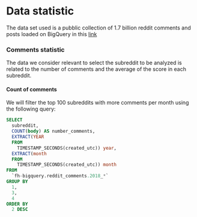 # Data statistic



The data set used is a pubblic collection of 1.7 billion reddit comments and posts loaded on BigQuery in this [link](https://console.cloud.google.com/bigquery?p=fh-bigquery%2F&project=reddit-254019&folder&organizationId)

###  Comments statistic

The data we consider relevant to select the subreddit to be analyzed is related to the number of comments  and the average of the score in each subreddit.

#### Count of comments

We will filter the top 100 subreddits with more comments per month using the following query:

```SQL	
SELECT
  subreddit,
  COUNT(body) AS number_comments,
  EXTRACT(YEAR
  FROM
    TIMESTAMP_SECONDS(created_utc)) year,
  EXTRACT(month
  FROM
    TIMESTAMP_SECONDS(created_utc)) month
FROM
  `fh-bigquery.reddit_comments.2018_*`
GROUP BY
  1,
  3,
  4
ORDER BY
  2 DESC
```



